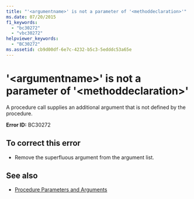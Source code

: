 ```yaml
---
title: "'<argumentname>' is not a parameter of '<methoddeclaration>'"
ms.date: 07/20/2015
f1_keywords: 
  - "bc30272"
  - "vbc30272"
helpviewer_keywords: 
  - "BC30272"
ms.assetid: cb9d00df-6e7c-4232-b5c3-5edddc53a65e
---
```

# '\<argumentname>' is not a parameter of '\<methoddeclaration>'
A procedure call supplies an additional argument that is not defined by the procedure.  
  
 **Error ID:** BC30272  
  
## To correct this error  
  
-   Remove the superfluous argument from the argument list.  
  
## See also

- [Procedure Parameters and Arguments](../../visual-basic/programming-guide/language-features/procedures/procedure-parameters-and-arguments.md)
